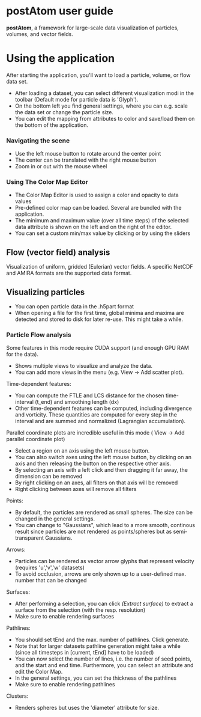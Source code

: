 # postAtom user guide #


**postAtom**, a framework for large-scale data visualization of particles, volumes, and vector fields.

# Using the application #

After starting the application, you'll want to load a particle, volume, or flow data set.

* After loading a dataset, you can select different visualization modi in the toolbar (Default mode for particle data is 'Glyph').
* On the bottom left you find general settings, where you can e.g. scale the data set or change the particle size.
* You can edit the mapping from attributes to color and save/load them on the bottom of the application.

### Navigating the scene ###

* Use the left mouse button to rotate around the center point
* The center can be translated with the right mouse button
* Zoom in or out with the mouse wheel

### Using The Color Map Editor ###

* The Color Map Editor is used to assign a color and opacity to data values
* Pre-defined color map can be loaded. Several are bundled with the application.
* The minimum and maximum value (over all time steps) of the selected data attribute is shown on the left and on the right of the editor.
* You can set a custom min/max value by clicking or by using the sliders

## Flow (vector field) analysis

Visualization of uniform, gridded (Eulerian) vector fields. A specific NetCDF and AMIRA formats are the supported data format.

## Visualizing particles ##

* You can open particle data in the .h5part format
* When opening a file for the first time, global minima and maxima are detected and stored to disk for later re-use. This might take a while.

### Particle Flow analysis ###

Some features in this mode require CUDA support (and enough GPU RAM for the data).

* Shows multiple views to visualize and analyze the data.
* You can add more views in the menu (e.g. View -> Add scatter plot).

Time-dependent features:
* You can compute the FTLE and LCS distance for the chosen time-interval (t_end) and smoothing length (dx)
* Other time-dependent features can be computed, including divergence and vorticity. These quantities are computed for every step in the interval and are summed and normalized (Lagrangian accumulation).

Parallel coordinate plots are incredible useful in this mode ( View -> Add parallel coordinate plot)
* Select a region on an axis using the left mouse button.
* You can also switch axes using the left mouse button, by clicking on an axis and then releasing the button on the respective other axis.
* By selecting an axis with a left click and then dragging it far away, the dimension can be removed
* By right clicking on an axes, all filters on that axis will be removed
* Right clicking between axes will remove all filters

Points:
* By default, the particles are rendered as small spheres. The size can be changed in the general settings.
* You can change to "Gaussians", which lead to a more smooth, continous result since particles are not rendered as points/spheres but as semi-transparent Gaussians.

Arrows:
* Particles can be rendered as vector arrow glyphs that represent velocity (requires 'u','v','w' datasets)
* To avoid occlusion, arrows are only shown up to a user-defined max. number that can be changed

Surfaces:
* After performing a selection, you can click *(Extract surface)* to extract a surface from the selection (with the resp. resolution)
* Make sure to enable rendering surfaces

Pathlines:
* You should set tEnd and the max. number of pathlines. Click generate.
* Note that for larger datasets pathline generation might take a while (since all timesteps in [current, tEnd] have to be loaded)
* You can now select the number of lines, i.e. the number of seed points, and the start and end time. Furthermore, you can select an attribute and edit the Color Map.
* In the general settings, you can set the thickness of the pathlines
* Make sure to enable rendering pathlines

Clusters:
* Renders spheres but uses the 'diameter' attribute for size.
